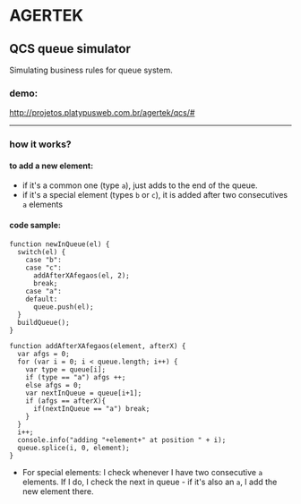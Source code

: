 # AGERTEK
## QCS queue simulator

Simulating business rules for queue system.

### demo:
http://projetos.platypusweb.com.br/agertek/qcs/#

---
### how it works?

#### to add a new element:
- if it's a common one (type `a`), just adds to the end of the queue.
- if it's a special element (types `b` or `c`), it is added after two consecutives `a` elements

#### code sample:
```
function newInQueue(el) {
  switch(el) {
    case "b":
    case "c":
      addAfterXAfegaos(el, 2);
      break;
    case "a":
    default:
      queue.push(el);
  }
  buildQueue();
}

function addAfterXAfegaos(element, afterX) {
  var afgs = 0;
  for (var i = 0; i < queue.length; i++) {
    var type = queue[i];
    if (type == "a") afgs ++;
    else afgs = 0;
    var nextInQueue = queue[i+1];
    if (afgs == afterX){
      if(nextInQueue == "a") break;
    }
  }
  i++;
  console.info("adding "+element+" at position " + i);
  queue.splice(i, 0, element);
}
```

- For special elements:
I check whenever I have two consecutive `a` elements. If I do, I check the next in queue - if it's also an `a`, I add the new element there.



